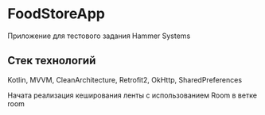 # FoodStoreApp
 Приложение для тестового задания Hammer Systems
 ## Стек технологий
 Kotlin, MVVM, CleanArchitecture, Retrofit2, OkHttp, SharedPreferences

 Начата реализация кеширования ленты c использованием Room в ветке room
